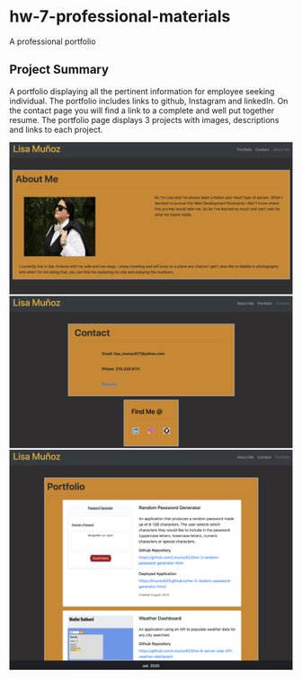 # hw-7-professional-materials
A professional portfolio

## Project Summary
A portfolio displaying all the pertinent information for employee seeking individual. The portfolio includes links to github, Instagram and linkedIn. On the contact page you will find a link to a complete and well put together resume. The portfolio page displays 3 projects with images, descriptions and links to each project.

![Portfolio home page screenshot](Assets/Photos/home.png) 
![Portfolio contact page screenshot](Assets/Photos/contact.png) 
![Portfolio portfolio page screenshot](Assets/Photos/portfolio.png) 